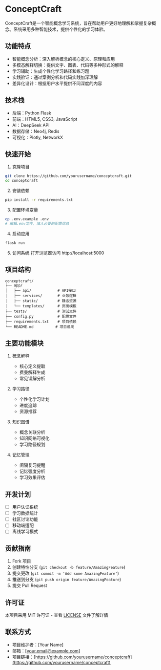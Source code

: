 # ConceptCraft

ConceptCraft是一个智能概念学习系统，旨在帮助用户更好地理解和掌握复杂概念。系统采用多种智能技术，提供个性化的学习体验。

## 功能特点

- 智能概念分析：深入解析概念的核心定义、原理和应用
- 多模态解释切换：提供文字、图表、代码等多种形式的解释
- 学习辅助：生成个性化学习路径和练习题
- 实践验证：通过案例分析和代码实践加深理解
- 差异化设计：根据用户水平提供不同深度的内容

## 技术栈

- 后端：Python Flask
- 前端：HTML5, CSS3, JavaScript
- AI：DeepSeek API
- 数据存储：Neo4j, Redis
- 可视化：Plotly, NetworkX

## 快速开始

1. 克隆项目
```bash
git clone https://github.com/yourusername/conceptcraft.git
cd conceptcraft
```

2. 安装依赖
```bash
pip install -r requirements.txt
```

3. 配置环境变量
```bash
cp .env.example .env
# 编辑.env文件，填入必要的配置信息
```

4. 启动应用
```bash
flask run
```

5. 访问系统
打开浏览器访问 http://localhost:5000

## 项目结构

```
conceptcraft/
├── app/
│   ├── api/            # API接口
│   ├── services/       # 业务逻辑
│   ├── static/         # 静态资源
│   └── templates/      # 页面模板
├── tests/              # 测试文件
├── config.py           # 配置文件
├── requirements.txt    # 项目依赖
└── README.md          # 项目说明
```

## 主要功能模块

1. 概念解释
   - 核心定义提取
   - 费曼解释生成
   - 常见误解分析

2. 学习路径
   - 个性化学习计划
   - 进度追踪
   - 资源推荐

3. 知识图谱
   - 概念关联分析
   - 知识网络可视化
   - 学习路径规划

4. 记忆管理
   - 间隔复习提醒
   - 记忆强度分析
   - 学习效果评估

## 开发计划

- [ ] 用户认证系统
- [ ] 学习数据统计
- [ ] 社区讨论功能
- [ ] 移动端适配
- [ ] 离线学习模式

## 贡献指南

1. Fork 项目
2. 创建特性分支 (`git checkout -b feature/AmazingFeature`)
3. 提交更改 (`git commit -m 'Add some AmazingFeature'`)
4. 推送到分支 (`git push origin feature/AmazingFeature`)
5. 提交 Pull Request

## 许可证

本项目采用 MIT 许可证 - 查看 [LICENSE](LICENSE) 文件了解详情

## 联系方式

- 项目维护者：[Your Name]
- 邮箱：[your.email@example.com]
- 项目链接：[https://github.com/yourusername/conceptcraft](https://github.com/yourusername/conceptcraft) 